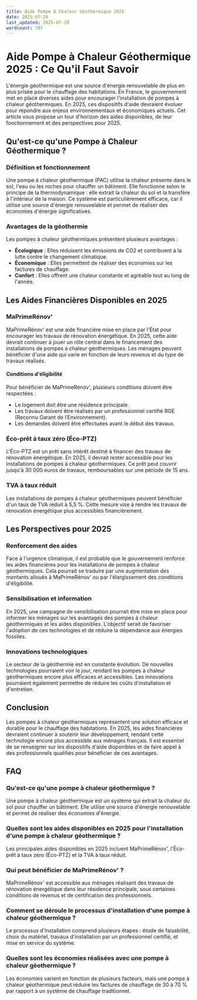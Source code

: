 ```yaml
---
title: Aide Pompe A Chaleur Géothermique 2025
date: 2025-07-29
last_updated: 2025-07-29
wordcount: 787
---
```


# Aide Pompe à Chaleur Géothermique 2025 : Ce Qu'il Faut Savoir

L'énergie géothermique est une source d'énergie renouvelable de plus en plus prisée pour le chauffage des habitations. En France, le gouvernement met en place diverses aides pour encourager l'installation de pompes à chaleur géothermiques. En 2025, ces dispositifs d'aide devraient évoluer pour répondre aux enjeux environnementaux et économiques actuels. Cet article vous propose un tour d'horizon des aides disponibles, de leur fonctionnement et des perspectives pour 2025.

## Qu'est-ce qu'une Pompe à Chaleur Géothermique ?

### Définition et fonctionnement

Une pompe à chaleur géothermique (PAC) utilise la chaleur présente dans le sol, l'eau ou les roches pour chauffer un bâtiment. Elle fonctionne selon le principe de la thermodynamique : elle extrait la chaleur du sol et la transfère à l'intérieur de la maison. Ce système est particulièrement efficace, car il utilise une source d'énergie renouvelable et permet de réaliser des économies d'énergie significatives.

### Avantages de la géothermie

Les pompes à chaleur géothermiques présentent plusieurs avantages :
- **Écologique** : Elles réduisent les émissions de CO2 et contribuent à la lutte contre le changement climatique.
- **Économique** : Elles permettent de réaliser des économies sur les factures de chauffage.
- **Confort** : Elles offrent une chaleur constante et agréable tout au long de l'année.

## Les Aides Financières Disponibles en 2025

### MaPrimeRénov'

MaPrimeRénov' est une aide financière mise en place par l'État pour encourager les travaux de rénovation énergétique. En 2025, cette aide devrait continuer à jouer un rôle central dans le financement des installations de pompes à chaleur géothermiques. Les ménages peuvent bénéficier d'une aide qui varie en fonction de leurs revenus et du type de travaux réalisés.

#### Conditions d'éligibilité

Pour bénéficier de MaPrimeRénov', plusieurs conditions doivent être respectées :
- Le logement doit être une résidence principale.
- Les travaux doivent être réalisés par un professionnel certifié RGE (Reconnu Garant de l’Environnement).
- Les demandes doivent être effectuées avant le début des travaux.

### Éco-prêt à taux zéro (Éco-PTZ)

L'Éco-PTZ est un prêt sans intérêt destiné à financer des travaux de rénovation énergétique. En 2025, il devrait rester accessible pour les installations de pompes à chaleur géothermiques. Ce prêt peut couvrir jusqu'à 30 000 euros de travaux, remboursables sur une période de 15 ans.

### TVA à taux réduit

Les installations de pompes à chaleur géothermiques peuvent bénéficier d'un taux de TVA réduit à 5,5 %. Cette mesure vise à rendre les travaux de rénovation énergétique plus accessibles financièrement.

## Les Perspectives pour 2025

### Renforcement des aides

Face à l'urgence climatique, il est probable que le gouvernement renforce les aides financières pour les installations de pompes à chaleur géothermiques. Cela pourrait se traduire par une augmentation des montants alloués à MaPrimeRénov' ou par l'élargissement des conditions d'éligibilité.

### Sensibilisation et information

En 2025, une campagne de sensibilisation pourrait être mise en place pour informer les ménages sur les avantages des pompes à chaleur géothermiques et les aides disponibles. L'objectif serait de favoriser l'adoption de ces technologies et de réduire la dépendance aux énergies fossiles.

### Innovations technologiques

Le secteur de la géothermie est en constante évolution. De nouvelles technologies pourraient voir le jour, rendant les pompes à chaleur géothermiques encore plus efficaces et accessibles. Les innovations pourraient également permettre de réduire les coûts d'installation et d'entretien.

## Conclusion

Les pompes à chaleur géothermiques représentent une solution efficace et durable pour le chauffage des habitations. En 2025, les aides financières devraient continuer à soutenir leur développement, rendant cette technologie encore plus accessible aux ménages français. Il est essentiel de se renseigner sur les dispositifs d'aide disponibles et de faire appel à des professionnels qualifiés pour bénéficier de ces avantages.

## FAQ

### Qu'est-ce qu'une pompe à chaleur géothermique ?

Une pompe à chaleur géothermique est un système qui extrait la chaleur du sol pour chauffer un bâtiment. Elle utilise une source d'énergie renouvelable et permet de réaliser des économies d'énergie.

### Quelles sont les aides disponibles en 2025 pour l'installation d'une pompe à chaleur géothermique ?

Les principales aides disponibles en 2025 incluent MaPrimeRénov', l'Éco-prêt à taux zéro (Éco-PTZ) et la TVA à taux réduit.

### Qui peut bénéficier de MaPrimeRénov' ?

MaPrimeRénov' est accessible aux ménages réalisant des travaux de rénovation énergétique dans leur résidence principale, sous certaines conditions de revenus et de certification des professionnels.

### Comment se déroule le processus d'installation d'une pompe à chaleur géothermique ?

Le processus d'installation comprend plusieurs étapes : étude de faisabilité, choix du matériel, travaux d'installation par un professionnel certifié, et mise en service du système.

### Quelles sont les économies réalisées avec une pompe à chaleur géothermique ?

Les économies varient en fonction de plusieurs facteurs, mais une pompe à chaleur géothermique peut réduire les factures de chauffage de 30 à 70 % par rapport à un système de chauffage traditionnel.